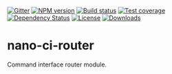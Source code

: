 [![Gitter][gitter-image]][gitter-url]
[![NPM version][npm-image]][npm-url]
[![Build status][travis-image]][travis-url]
[![Test coverage][coveralls-image]][coveralls-url]
[![Dependency Status][david-image]][david-url]
[![License][license-image]][license-url]
[![Downloads][downloads-image]][downloads-url]

# nano-ci-router

Command interface router module.

[bithound-image]: https://www.bithound.io/github/Holixus/nano-ci-router/badges/score.svg
[bithound-url]: https://www.bithound.io/github/Holixus/nano-ci-router

[gitter-image]: https://badges.gitter.im/Holixus/nano-ci-router.svg
[gitter-url]: https://gitter.im/Holixus/nano-ci-router

[npm-image]: https://badge.fury.io/js/nano-ci-router.svg
[npm-url]: https://badge.fury.io/js/nano-ci-router

[github-tag]: http://img.shields.io/github/tag/Holixus/nano-ci-router.svg
[github-url]: https://github.com/Holixus/nano-ci-router/tags

[travis-image]: https://travis-ci.org/Holixus/nano-ci-router.svg?branch=master
[travis-url]: https://travis-ci.org/Holixus/nano-ci-router

[coveralls-image]: https://coveralls.io/repos/github/Holixus/nano-ci-router/badge.svg?branch=master
[coveralls-url]: https://coveralls.io/github/Holixus/nano-ci-router?branch=master

[david-image]: https://david-dm.org/Holixus/nano-ci-router.svg
[david-url]: https://david-dm.org/Holixus/nano-ci-router

[license-image]: https://img.shields.io/badge/license-MIT-blue.svg
[license-url]: LICENSE

[downloads-image]: http://img.shields.io/npm/dt/nano-ci-router.svg
[downloads-url]: https://npmjs.org/package/nano-ci-router
